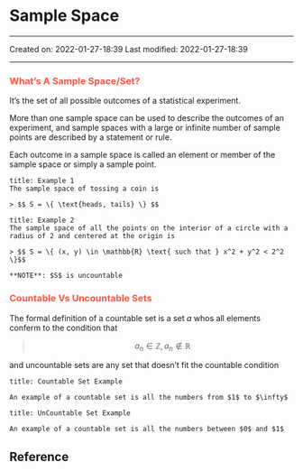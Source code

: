 # Sample Space
___

Created on: 2022-01-27-18:39
Last modified: 2022-01-27-18:39

___

### <span style="color: #ff5545;text-transform: capitalize;">What’s a sample space/set?</span>
It’s the set of all possible outcomes of a statistical experiment.

More than one sample space can be used to describe the outcomes of an experiment, and sample spaces with a large or infinite number of sample points are described by a statement or rule. 

Each outcome in a sample space is called an element or member of the sample space or simply a sample point.

```ad-example
title: Example 1
The sample space of tossing a coin is

> $$ S = \{ \text{heads, tails} \} $$
```
```ad-example
title: Example 2
The sample space of all the points on the interior of a circle with a radius of 2 and centered at the origin is

> $$ S = \{ (x, y) \in \mathbb{R} \text{ such that } x^2 + y^2 < 2^2 \}$$

**NOTE**: $S$ is uncountable
```

### <span style="color: #ff5545;text-transform: capitalize;">Countable vs Uncountable sets</span>

The formal definition of a countable set is a set $a$ whos all elements conferm to the condition that

> $$a_n \in \mathbb{Z}, a_n \notin \mathbb{R}$$

and uncountable sets are any set that doesn’t fit the countable condition

```ad-example
title: Countable Set Example

An example of a countable set is all the numbers from $1$ to $\infty$
```
```ad-example
title: UnCountable Set Example

An example of a countable set is all the numbers between $0$ and $1$
```

## Reference